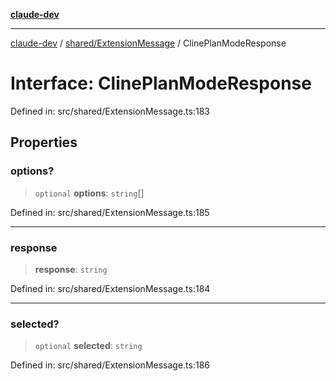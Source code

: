 [**claude-dev**](../../../README.md)

***

[claude-dev](../../../README.md) / [shared/ExtensionMessage](../README.md) / ClinePlanModeResponse

# Interface: ClinePlanModeResponse

Defined in: src/shared/ExtensionMessage.ts:183

## Properties

### options?

> `optional` **options**: `string`[]

Defined in: src/shared/ExtensionMessage.ts:185

***

### response

> **response**: `string`

Defined in: src/shared/ExtensionMessage.ts:184

***

### selected?

> `optional` **selected**: `string`

Defined in: src/shared/ExtensionMessage.ts:186
